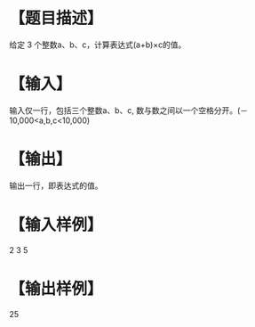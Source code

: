 # 【题目描述】
给定 3 个整数a、b、c，计算表达式(a+b)×c的值。

# 【输入】
输入仅一行，包括三个整数a、b、c, 数与数之间以一个空格分开。(－10,000<a,b,c<10,000)

# 【输出】
输出一行，即表达式的值。

# 【输入样例】
2 3 5

# 【输出样例】
25